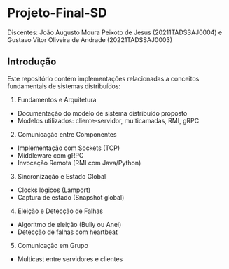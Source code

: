 # Projeto-Final-SD
Discentes: João Augusto Moura Peixoto de Jesus (20211TADSSAJ0004) e Gustavo Vitor Oliveira de Andrade (20221TADSSAJ0003)

## Introdução
Este repositório contém implementações relacionadas a conceitos fundamentais de sistemas distribuídos:

1. Fundamentos e Arquitetura
 - Documentação do modelo de sistema distribuído proposto
- Modelos utilizados: cliente-servidor, multicamadas, RMI, gRPC
2. Comunicação entre Componentes
- Implementação com Sockets (TCP)
- Middleware com gRPC
- Invocação Remota (RMI com Java/Python)
3. Sincronização e Estado Global
- Clocks lógicos (Lamport)
- Captura de estado (Snapshot global)
4. Eleição e Detecção de Falhas
- Algoritmo de eleição (Bully ou Anel)
- Detecção de falhas com heartbeat
5. Comunicação em Grupo
- Multicast entre servidores e clientes
